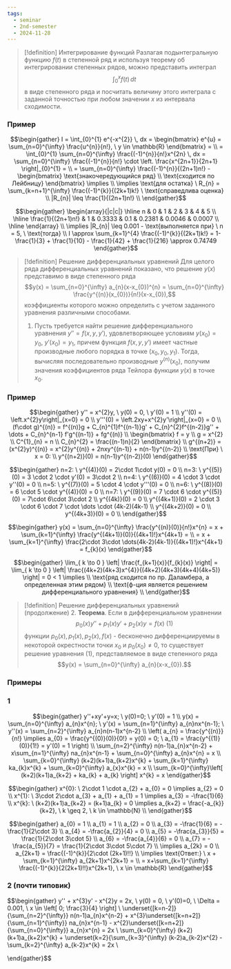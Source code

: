 ```yaml
---
tags:
  - seminar
  - 2nd-semester
  - 2024-11-28
---
```


> [!definition] Интегрирование функций
> Разлагая подынтегральную функцию $f(t)$ в степенной ряд и используя теорему об интегрировании степенных рядов, можно представить интеграл
> $$\int_{0}^{x} f(t) \, dt$$
> в виде степенного ряда и посчитать величину этого интеграла с заданной точностью при любом значении $x$ из интервала сходимости.

### Пример

$$\begin{gather}
I = \int_{0}^{1} e^{-x^{2}} \, dx = \begin{bmatrix}
e^{u} = \sum_{n=0}^{\infty} \frac{u^{n}}{n!}, \ y \in \mathbb{R}
\end{bmatrix} = \\
= \int_{0}^{1} \sum_{n=0}^{\infty} \frac{(-1)^{n}}{n!}x^{2n} \, dx = \sum_{n=0}^{\infty} \frac{(-1)^{n}}{n!} \cdot \left. \frac{x^{2n+1}}{2n+1} \right|_{0}^{1} = \\
= \sum_{n=0}^{\infty} \frac{(-1)^{n}}{(2n+1)n!} - \begin{bmatrix}
\text{знакочередующийся ряд} \\
\text{сходится по Лейбницу}
\end{bmatrix} \implies \\
\implies \text{для остатка} \ R_{n} = \sum_{k=n+1}^{\infty} \frac{(-1)^{k}}{(2k+1)k!} \ \text{справедлива оценка} \\
|R_{n}| \leq \frac{1}{(2n+1)n!} \\
\end{gather}$$

$$\begin{gather}
\begin{array}{|c|c|}
\hline n & 0 & 1 & 2 & 3 & 4 & 5 \\
\hline \frac{1}{(2n+1)n!} & 1 & 0.3333 & 0.1 & 0.2381 & 0.0046 & 0.0007 \\
\hline
\end{array} \\
\implies |R_{n}| \leq 0.001 - \text{выполняется при} \ n = 5, \ \text{тогда} \\
I \approx \sum_{k=1}^{4} \frac{(-1)^{k}}{(2k+1)k!} = 1-\frac{1}{3} + \frac{1}{10} - \frac{1}{42} + \frac{1}{216} \approx 0.74749
\end{gather}$$

> [!definition] Решение дифференциальных уравнений
> Для целого ряда дифференциальных уравнений показано, что решение $y(x)$ представимо в виде степенного ряда 
> $$y(x) = \sum_{n=0}^{\infty} a_{n}(x-x_{0})^{n} = \sum_{n=0}^{\infty} \frac{y^{(n)}(x_{0})}{n!}(x-x_{0}),$$
> коэффициенты которого можно определить с учетом заданного уравнения различными способами.
> 1. Пусть требуется найти решение дифференциального уравнения $y'' = f(x,y,y')$, удовлетворяющее условиям $y(x_{0})=y_{0}, \ y'(x_{0}) = y_{1}$, причем функция $f(x,y,y')$ имеет частные производные любого порядка в точке $(x_{0},y_{0},y_{1})$. Тогда, вычисляя последовательно производные $y^{(n)}(x_{0})$, получим значения коэффициентов ряда Тейлора функции $y(x)$ в точке $x_{0}$.

### Пример

$$\begin{gather}
y'' = x^{2}y, \ y(0) = 0, \ y'(0) = 1 \\
y''(0) = \left.x^{2}y\right|_{x=0} = 0 \\
y'''(0) = \left.2xy+x^{2}y'\right|_{x=0} = 0 \\
(f\cdot g)^{(n)} = f^{(n)}g + C_{n}^{1}f^{(n-1)}g' + C_{n}^{2}f^{(n-2)}g'' + \dots + C_{n}^{n-1} f'g^{(n-1)} + fg^{(n)} \\
\begin{bmatrix}
f = y  \\
g = x^{2} \\
C^{1}_{n} = n \\
C_{n}^{2} = \frac{(n-1)n}{2}
\end{bmatrix} \\
g^{(n+2)} = (x^{2}y)^{(n)} = x^{2}y^{(n)} + 2nxy^{(n-1)} + n(n-1)y^{(n-2)} \\
\text{При} \ x = 0: \\
y^{(n+2)}(0) = n(n-1)y^{(n-2)}(0)
\end{gather}$$

$$\begin{gather}
n=2: \ y^{(4)}(0) = 2\cdot 1\cdot y(0) = 0 \\
n=3: \ y^{(5)}(0) = 3 \cdot 2 \cdot y'(0) = 3\cdot 2 \\
n=4: \ y^{(6)}(0) = 4 \cdot 3 \cdot y''(0) = 0 \\
n=5: \ y^{(7)}(0) = 5 \cdot 4 \cdot y'''(0) = 0 \\
n=6: \ y^{(8)}(0) = 6 \cdot 5 \cdot y^{(4)}(0) = 0 \\
n=7: \ y^{(9)}(0) = 7 \cdot 6 \cdot y^{(5)}(0) = 7\cdot 6\cdot 3\cdot 2 \\
y^{(4k)}(0) = 0 \\
y^{(4k+1)}(0) = 2 \cdot 3 \cdot 6 \cdot 7 \cdot \dots \cdot (4k-2)(4k-1) \\
y^{(4k+2)}(0) = 0 \\
y^{(4k+3)}(0) = 0 \\
\end{gather}$$

$$\begin{gather}
y(x) = \sum_{n=0}^{\infty} \frac{y^{(n)}(0)}{n!}x^{n} = x + \sum_{k=1}^{\infty} \frac{y^{(4k+1)}(0)}{(4k+1)!}x^{4k+1} = \\
= x + \sum_{k=1}^{\infty} \frac{2\cdot 3\cdot \dots(4k-2)(4k-1)}{(4k+1)!}x^{4k+1} = f_{k}(x) 
\end{gather}$$

$$\begin{gather}
\lim_{ k \to 0 } \left| \frac{f_{k+1}(x)}{f_{k}(x)} \right| = \lim_{ k \to 0 } \left| \frac{(4k+2)(4k+3)x^{4}}{(4k+2)(4k+3)(4k+4)(4k+5)} \right| = 0 < 1 \implies \\
\text{ряд сходится по пр. Даламбера, а определенная этим рядом} \\
\text{ф-ция является решением дифференциального уравнения} \\
\end{gather}$$

> [!definition] Решение дифференциальных уравнений (продолжение)
> 2. **Теорема**. Если в дифференциальном уравнении
> $$p_{0}(x)y'' + p_{1}(x)y' + p_{2}(x)y = f(x) \ (1)$$
> функции $p_{0}(x), p_{1}(x), p_{2}(x), f(x)$ - бесконечно дифференциируемы в некоторой окрестности точки $x_{0}$ и $p_{0}(x_{0}) \neq 0$, то существует решение уравнения $(1)$, представляемое в виде степенного ряда
> $$y(x) = \sum_{n=0}^{\infty} a_{n}(x-x_{0}).$$

### Примеры

### 1

$$\begin{gather}
y''+xy'+y=x; \ y(0)=0; \ y'(0) = 1 \\
y(x) = \sum_{n=0}^{\infty} a_{n}x^{n}; \ y'(x) = \sum_{n=1}^{\infty} a_{n}nx^{n-1}; \ y''(x) = \sum_{n=2}^{\infty} a_{n}n(n-1)x^{n-2} \\
\left( a_{n} = \frac{y^{(n)}}{n!} \implies a_{0} = \frac{y^{(0)}(0)}{0!} = y(0) = 0; \ a_{1} = \frac{y^{(1)}(0)}{1!} = y'(0) = 1 \right) \\
\sum_{n=2}^{\infty} n(n-1)a_{n}x^{n-2} + x\sum_{n=1}^{\infty} na_{n}x^{n-1} + \sum_{n=0}^{\infty} a_{n}x^{n} = x \\
\sum_{k=0}^{\infty} (k+2)(k+1)a_{k+2}x^{k} + \sum_{k=1}^{\infty} ka_{k}x^{k} + \sum_{k=0}^{\infty} a_{x}x^{k} = x \\
\sum_{k=0}^{\infty}\left[ (k+2)(k+1)a_{k+2} + ka_{k} + a_{k} \right] x^{k} = x
\end{gather}$$

$$\begin{gather}
x^{0}: \ 2\cdot 1 \cdot a_{2} + a_{0} = 0 \implies a_{2} = 0 \\
x^{1}: \ 3\cdot 2\cdot a_{3} + a_{1} + a_{1} = 1 \implies a_{3} = -\frac{1}{6} \\
x^{k}: \ (k+2)(k+1)a_{k+2} = (k+1)a_{k} = 0 \implies a_{k+2} = \frac{-a_{k}}{k+2}, \ k \geq 2, \ k \in \mathbb{N} \\
\end{gather}$$

$$\begin{gather}
a_{0} = 1 \\
a_{1} = 1 \\
a_{2} = 0 \\
a_{3} = -\frac{1}{6} = -\frac{1}{2\cdot 3} \\
a_{4} = -\frac{a_{2}}{4} = 0 \\
a_{5} = -\frac{a_{3}}{5} = \frac{1}{2\cdot 3\cdot 5} \\
a_{6} = -\frac{a_{4}}{6} = 0 \\
a_{7} = -\frac{a_{5}}{7} = \frac{1}{2\cdot 3\cdot 5\cdot 7} \\
\implies a_{2k} = 0 \\
a_{2k+1} = \frac{(-1)^{k}}{2\cdot (2k+1)!!} \\
\implies \text{Ответ:} \ x + \sum_{k=1}^{\infty} a_{2k+1}x^{2k+1} = \\
= x+\sum_{k=1}^{\infty} \frac{(-1)^{k}}{2(2k+1)!!}x^{2k+1}, \ x \in \mathbb{R}
\end{gather}$$

### 2 (почти типовик)

$$\begin{gather}
y'' + x^{3}y' - x^{2}y = 2x, \ y(0) = 0, \ y'(0)=0, \ \Delta = 0.001, \ x \in \left[ 0; \frac{3}{4} \right] \\
\underset{[k=n-2]}{\sum_{n=2}^{\infty}} n(n-1)a_{n}x^{n-2} + x^{3}\underset{[k=n+2]}{\sum_{n=1}^{\infty}} na_{n}x^{n-1} - x^{2}\underset{[k=n+2]}{\sum_{n=0}^{\infty}} a_{n}x^{n} = 2x \\
\sum_{k=0}^{\infty} (k+2)(k+1)a_{k+2}x^{k} + \underset{k=2}{\sum_{k=3}^{\infty} (k-2)a_{k-2}x^{2} - \sum_{k=2}^{\infty} a_{k-2}x^{k} = 2x \\

\end{gather}$$
